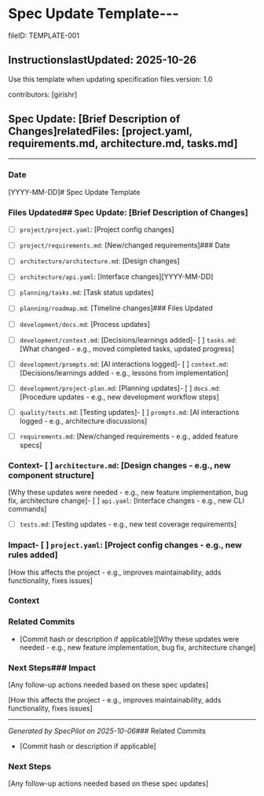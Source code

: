 # Spec Update Template---

fileID: TEMPLATE-001

## InstructionslastUpdated: 2025-10-26

Use this template when updating specification files.version: 1.0

contributors: [girishr]

## Spec Update: [Brief Description of Changes]relatedFiles: [project.yaml, requirements.md, architecture.md, tasks.md]

---

### Date

[YYYY-MM-DD]# Spec Update Template

### Files Updated## Spec Update: [Brief Description of Changes]

- [ ] `project/project.yaml`: [Project config changes]

- [ ] `project/requirements.md`: [New/changed requirements]### Date

- [ ] `architecture/architecture.md`: [Design changes]

- [ ] `architecture/api.yaml`: [Interface changes][YYYY-MM-DD]

- [ ] `planning/tasks.md`: [Task status updates]

- [ ] `planning/roadmap.md`: [Timeline changes]### Files Updated

- [ ] `development/docs.md`: [Process updates]

- [ ] `development/context.md`: [Decisions/learnings added]- [ ] `tasks.md`: [What changed - e.g., moved completed tasks, updated progress]

- [ ] `development/prompts.md`: [AI interactions logged]- [ ] `context.md`: [Decisions/learnings added - e.g., lessons from implementation]

- [ ] `development/project-plan.md`: [Planning updates]- [ ] `docs.md`: [Procedure updates - e.g., new development workflow steps]

- [ ] `quality/tests.md`: [Testing updates]- [ ] `prompts.md`: [AI interactions logged - e.g., architecture discussions]

- [ ] `requirements.md`: [New/changed requirements - e.g., added feature specs]

### Context- [ ] `architecture.md`: [Design changes - e.g., new component structure]

[Why these updates were needed - e.g., new feature implementation, bug fix, architecture change]- [ ] `api.yaml`: [Interface changes - e.g., new CLI commands]

- [ ] `tests.md`: [Testing updates - e.g., new test coverage requirements]

### Impact- [ ] `project.yaml`: [Project config changes - e.g., new rules added]

[How this affects the project - e.g., improves maintainability, adds functionality, fixes issues]

### Context

### Related Commits

- [Commit hash or description if applicable][Why these updates were needed - e.g., new feature implementation, bug fix, architecture change]

### Next Steps### Impact

[Any follow-up actions needed based on these spec updates]

[How this affects the project - e.g., improves maintainability, adds functionality, fixes issues]

---

_Generated by SpecPilot on 2025-10-06_### Related Commits

- [Commit hash or description if applicable]

### Next Steps

[Any follow-up actions needed based on these spec updates]
